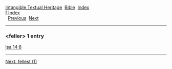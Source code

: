 [Intangible Textual Heritage](../../index)  [Bible](../index) 
[Index](index)   
[f Index](_f_)  
  [Previous](c04162)  [Next](c04164) 

------------------------------------------------------------------------

### &lt;feller&gt; 1 entry

[Isa 14:8](../kjv/isa014.htm#008)  

------------------------------------------------------------------------

[Next: fellest (1)](c04164)
